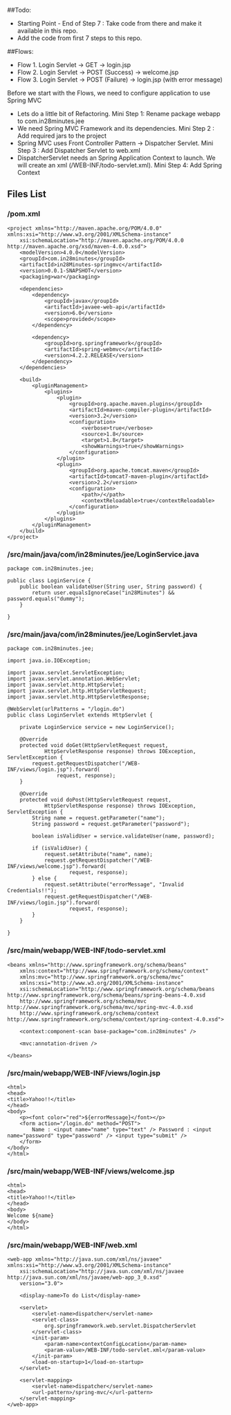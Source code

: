 ##Todo: 
- Starting Point - End of Step 7 : Take code from there and make it available in this repo.
- Add the code from first 7 steps to this repo.

##Flows:
- Flow 1. Login Servlet -> GET -> login.jsp
- Flow 2. Login Servlet -> POST (Success) -> welcome.jsp
- Flow 3. Login Servlet -> POST (Failure) -> login.jsp (with error message)

Before we start with the Flows, we need to configure application to use Spring MVC
- Lets do a little bit of Refactoring. Mini Step 1: Rename package webapp to com.in28minutes.jee
- We need Spring MVC Framework and its dependencies. Mini Step 2 : Add required jars to the project
- Spring MVC uses Front Controller Pattern -> Dispatcher Servlet. Mini Step 3 : Add Dispatcher Servlet to web.xml
- DispatcherServlet needs an Spring Application Context to launch. We will create an xml (/WEB-INF/todo-servlet.xml). Mini Step 4: Add Spring Context

## Files List
### /pom.xml
```
<project xmlns="http://maven.apache.org/POM/4.0.0" xmlns:xsi="http://www.w3.org/2001/XMLSchema-instance"
	xsi:schemaLocation="http://maven.apache.org/POM/4.0.0 http://maven.apache.org/xsd/maven-4.0.0.xsd">
	<modelVersion>4.0.0</modelVersion>
	<groupId>com.in28minutes</groupId>
	<artifactId>in28Minutes-springmvc</artifactId>
	<version>0.0.1-SNAPSHOT</version>
	<packaging>war</packaging>

	<dependencies>
		<dependency>
			<groupId>javax</groupId>
			<artifactId>javaee-web-api</artifactId>
			<version>6.0</version>
			<scope>provided</scope>
		</dependency>

		<dependency>
			<groupId>org.springframework</groupId>
			<artifactId>spring-webmvc</artifactId>
			<version>4.2.2.RELEASE</version>
		</dependency>
	</dependencies>

	<build>
		<pluginManagement>
			<plugins>
				<plugin>
					<groupId>org.apache.maven.plugins</groupId>
					<artifactId>maven-compiler-plugin</artifactId>
					<version>3.2</version>
					<configuration>
						<verbose>true</verbose>
						<source>1.8</source>
						<target>1.8</target>
						<showWarnings>true</showWarnings>
					</configuration>
				</plugin>
				<plugin>
					<groupId>org.apache.tomcat.maven</groupId>
					<artifactId>tomcat7-maven-plugin</artifactId>
					<version>2.2</version>
					<configuration>
						<path>/</path>
						<contextReloadable>true</contextReloadable>
					</configuration>
				</plugin>
			</plugins>
		</pluginManagement>
	</build>
</project>
```
### /src/main/java/com/in28minutes/jee/LoginService.java
```
package com.in28minutes.jee;

public class LoginService {
	public boolean validateUser(String user, String password) {
		return user.equalsIgnoreCase("in28Minutes") && password.equals("dummy");
	}

}
```
### /src/main/java/com/in28minutes/jee/LoginServlet.java
```
package com.in28minutes.jee;

import java.io.IOException;

import javax.servlet.ServletException;
import javax.servlet.annotation.WebServlet;
import javax.servlet.http.HttpServlet;
import javax.servlet.http.HttpServletRequest;
import javax.servlet.http.HttpServletResponse;

@WebServlet(urlPatterns = "/login.do")
public class LoginServlet extends HttpServlet {

	private LoginService service = new LoginService();

	@Override
	protected void doGet(HttpServletRequest request,
			HttpServletResponse response) throws IOException, ServletException {
		request.getRequestDispatcher("/WEB-INF/views/login.jsp").forward(
				request, response);
	}

	@Override
	protected void doPost(HttpServletRequest request,
			HttpServletResponse response) throws IOException, ServletException {
		String name = request.getParameter("name");
		String password = request.getParameter("password");

		boolean isValidUser = service.validateUser(name, password);

		if (isValidUser) {
			request.setAttribute("name", name);
			request.getRequestDispatcher("/WEB-INF/views/welcome.jsp").forward(
					request, response);
		} else {
			request.setAttribute("errorMessage", "Invalid Credentials!!");
			request.getRequestDispatcher("/WEB-INF/views/login.jsp").forward(
					request, response);
		}
	}

}
```
### /src/main/webapp/WEB-INF/todo-servlet.xml
```
<beans xmlns="http://www.springframework.org/schema/beans"
    xmlns:context="http://www.springframework.org/schema/context"
    xmlns:mvc="http://www.springframework.org/schema/mvc"
    xmlns:xsi="http://www.w3.org/2001/XMLSchema-instance"
    xsi:schemaLocation="http://www.springframework.org/schema/beans http://www.springframework.org/schema/beans/spring-beans-4.0.xsd
    http://www.springframework.org/schema/mvc http://www.springframework.org/schema/mvc/spring-mvc-4.0.xsd
    http://www.springframework.org/schema/context http://www.springframework.org/schema/context/spring-context-4.0.xsd">

    <context:component-scan base-package="com.in28minutes" />

    <mvc:annotation-driven />
    
</beans>
```
### /src/main/webapp/WEB-INF/views/login.jsp
```
<html>
<head>
<title>Yahoo!!</title>
</head>
<body>
    <p><font color="red">${errorMessage}</font></p>
    <form action="/login.do" method="POST">
        Name : <input name="name" type="text" /> Password : <input name="password" type="password" /> <input type="submit" />
    </form>
</body>
</html>
```
### /src/main/webapp/WEB-INF/views/welcome.jsp
```
<html>
<head>
<title>Yahoo!!</title>
</head>
<body>
Welcome ${name}
</body>
</html>
```
### /src/main/webapp/WEB-INF/web.xml
```
<web-app xmlns="http://java.sun.com/xml/ns/javaee" xmlns:xsi="http://www.w3.org/2001/XMLSchema-instance"
    xsi:schemaLocation="http://java.sun.com/xml/ns/javaee http://java.sun.com/xml/ns/javaee/web-app_3_0.xsd"
    version="3.0">

    <display-name>To do List</display-name>

    <servlet>
        <servlet-name>dispatcher</servlet-name>
        <servlet-class>
            org.springframework.web.servlet.DispatcherServlet
        </servlet-class>
        <init-param>
            <param-name>contextConfigLocation</param-name>
            <param-value>/WEB-INF/todo-servlet.xml</param-value>
        </init-param>
        <load-on-startup>1</load-on-startup>
    </servlet>

    <servlet-mapping>
        <servlet-name>dispatcher</servlet-name>
        <url-pattern>/spring-mvc/</url-pattern>
    </servlet-mapping>
</web-app>
```
